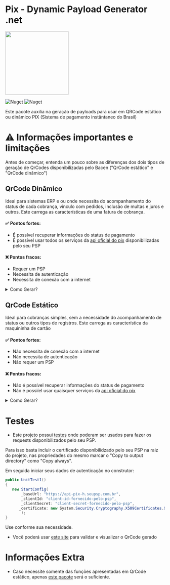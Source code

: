 # Pix - Dynamic Payload Generator .net


<img width='200' src='https://user-images.githubusercontent.com/5353685/101644586-233eb080-3a14-11eb-9cec-2172586abfde.png'/>

[![Nuget](https://img.shields.io/nuget/dt/pix-dynamic-payload-generator.net)](https://www.nuget.org/packages/pix-dynamic-payload-generator.net)
[![Nuget](https://img.shields.io/nuget/v/pix-dynamic-payload-generator.net)](https://www.nuget.org/packages/pix-dynamic-payload-generator.net)

Este pacote auxilia na geração de payloads para usar em QRCode estático ou dinâmico PIX (Sistema de pagamento instântaneo do Brasil)

# ⚠ Informações importantes e limitações
Antes de começar, entenda um pouco sobre as diferenças dos dois tipos de geração de QrCodes disponibilizadas pelo Bacen ("QrCode estático" e "QrCode dinâmico")

## QrCode Dinâmico
Ideal para sistemas ERP e ou onde necessita do acompanhamento do status de cada cobrança, vinculo com pedidos, inclusão de multas e juros e outros.
Este carrega as características de uma fatura de cobrança.

#### ✅ Pontos fortes:
- É possível recuperar informações do status de pagamento
- É possível usar todos os serviços da [api oficial do pix](https://bacen.github.io/pix-api/#/Pix/get_pix) disponibilizadas pelo seu PSP

#### ❌ Pontos fracos:
- Requer um PSP
- Necessita de autenticação
- Necessita de conexão com a internet

<details>
   <summary> Como Gerar?</summary>

### Instale [este pacote](https://www.nuget.org/packages/pix-dynamic-payload-generator.net) na sua aplicação e inicie:

```csharp
 new StartConfig(
                _baseUrl: "https://api-pix-h.seupsp.com.br",
                _clientId: "client-id-fornecido-pelo-psp",
                _clientSecret: "client-secret-fornecido-pelo-psp",
               _certificate: new System.Security.Cryptography.X509Certificates.X509Certificate2(@".\certificado.p12")
                );
```

1 - Crie uma cobrança

```csharp
var cob = new CobRequest(_chave: "1b0e2743-0769-4f21-b0b7-9cfddb2a5a2b")
{
    Calendario = new Calendario
    {
        Expiracao = 3600
    },
    Devedor = new Devedor
    {
        Cpf = "12345678909",
        Nome = "Francisco da Silva",
    },
    Valor = new Valor
    {
        Original = "1.00"
    },
    SolicitacaoPagador = "Serviço realizado.",
    InfoAdicionais = new System.Collections.Generic.List<InfoAdicional>
    {
        new InfoAdicional
        {
            Nome = "Campo 1",
            Valor = "Informação Adicional1 do PSP-Recebedor"
        },
        new InfoAdicional
        {
            Nome = "Campo 2",
            Valor = "Informação Adicional2 do PSP-Recebedor"
        }
    }
};

var cobRequest = new CobRequestService();

var cb = await cobRequest.Create(System.Guid.NewGuid().ToString("N"), cob);
```

2 - Consultar a cobrança gerada

```csharp
var cobRequest = new CobRequestService();

var cob = await cobRequest.GetByTxId("496b0fd872ba49a0ad5b55572debdabf");

var payload = cob.ToPayload(new Merchant("Alexandre Lima", "Presidente Prudente"));

var stringToQrCode = payload.GenerateStringToQrCode();

```

2 - Gerar o Payload a partir da cobrança criada
```csharp
 var payload = cob.ToPayload(new Merchant("Alexandre Lima", "Presidente Prudente"));
```

3 - Pegar uma string para setar em um QrCode a aprtir do Payload gerado

```csharp
 var stringToQrCode = payload.GenerateStringToQrCode();
```

Retornará uma string como esta:

```
00020126880014br.gov.bcb.pix2566qrcodes-pix.gerencianet.com.br/v2/47cfcf6092c342e7bf2a24036d03ca9952040000530398654041.005802BR5914Alexandre Lima6019Presidente Prudente62290525496b0fd872ba49a0ad5b55572630459AE
```

4 - Por fim, basta setar em um QRCode! ;)

</details>



## QrCode Estático
Ideal para cobranças simples, sem a necessidade do acompanhamento de status ou outros tipos de registros.
Este carrega as característica da maquininha de cartão

#### ✅ Pontos fortes:
- Não necessita de conexão com a internet
- Não necessita de autenticação
- Não requer um PSP

#### ❌ Pontos fracos:
- Não é possível recuperar informações do status de pagamento
- Não é possiíel usar quaisquer serviços da [api oficial do pix](https://bacen.github.io/pix-api/#/Pix/get_pix)

<details>
   <summary> Como Gerar?</summary>

### Instale [este pacote](https://www.nuget.org/packages/pix-dynamic-payload-generator.net) na sua aplicação e inicie:

```csharp
 new StartConfig(
                _baseUrl: "https://api-pix-h.seupsp.com.br",
                _clientId: "client-id-fornecido-pelo-psp",
                _clientSecret: "client-secret-fornecido-pelo-psp",
               _certificate: new System.Security.Cryptography.X509Certificates.X509Certificate2(@".\certificado.p12")
                );
```

1 - Crie uma instância de Cobrança usando como parâmetros a chave pix, em seguida converta para um Payload passando como parâmetro o id de identificação da transação e informações do títular da conta.

```csharp
var cobranca = new Cobranca(_chave: "bee05743-4291-4f3c-9259-595df1307ba1");
```

#### Você pode optar por adicionar mais algumas informações (não obrigatório):
- Valor (Caso não informado, ficará livre para o pagador digitar o valor);
- Descriçao (Caso informado, aparecerá no momento do pagamento).

Exemplo, definindo o valor de R$ 15,00 e descrição "Pagamento do pedido X":
```csharp
Cobranca cobranca = new Cobranca(_chave: "bee05743-4291-4f3c-9259-595df1307ba1")
{
    SolicitacaoPagador = "Pagamento do Pedido X",
    Valor = new Valor
    {
        Original = "15.00"
    }
};

```

2 - Gerar o Payload a partir da cobrança criada
```csharp
var payload = cobranca.ToPayload("O-TxtId-Aqui", new Merchant("Alexandre Sanlim", "Presidente Prudente"));
```

3 - Pegar uma string para setar em um QrCode a aprtir do Payload gerado

```csharp
var stringToQrCode = payload.GenerateStringToQrCode();
```

Retornará uma string como esta:

```
00020126580014br.gov.bcb.pix0136bee05743-4291-4f3c-9259-595df1307ba1520400005303986540510.005802BR5914Alexandre Lima6019Presidente Prudente62180514Um-Id-Qualquer6304D475
```

4 - Por fim, basta setar em um QRCode! ;)

<img src='https://dyn-qrcode.vercel.app/api?url=00020126580014br.gov.bcb.pix0136bee05743-4291-4f3c-9259-595df1307ba1520400005303986540510.005802BR5914Alexandre%20Lima6019Presidente%20Prudente62180514Um-Id-Qualquer6304D475' />

</details>

# Testes

- Este projeto possui [testes](https://github.com/alexandresanlim/pix-dynamic-payload-generator.net/blob/master/pix-dynamic-payload-generator.net-test/UnitTest1.cs) onde poderam ser usados para fazer os requests disponibilizados pelo seu PSP.

Para isso basta incluir o certificado disponibilidzado pelo seu PSP na raiz do projeto, nas propriedades do mesmo marcar o "Copy to output directory" como "Copy always".

Em seguida iniciar seus dados de autenticação no construtor:

```csharp
public UnitTest1()
{
   new StartConfig(
       _baseUrl: "https://api-pix-h.seupsp.com.br",
       _clientId: "client-id-fornecido-pelo-psp",
       _clientSecret: "client-secret-fornecido-pelo-psp",
      _certificate: new System.Security.Cryptography.X509Certificates.X509Certificate2(@".\certificado.p12")
       );
}
```
Use conforme sua necessidade.

- Você poderá usar [este site](https://pix.nascent.com.br/tools/pix-qr-decoder/) para validar e visualizar o QrCode gerado


# Informações Extra
- Caso necessite somente das funções apresentadas em QrCode estático, apenas [este pacote](https://github.com/alexandresanlim/pix-payload-generator.net) será o suficiente.

